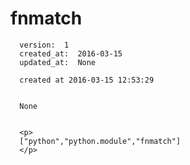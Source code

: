 
  # fnmatch

      version:  1
      created_at:  2016-03-15
      updated_at:  None

      created at 2016-03-15 12:53:29 


      None


      <p>
      ["python","python.module","fnmatch"]
      </p>

  